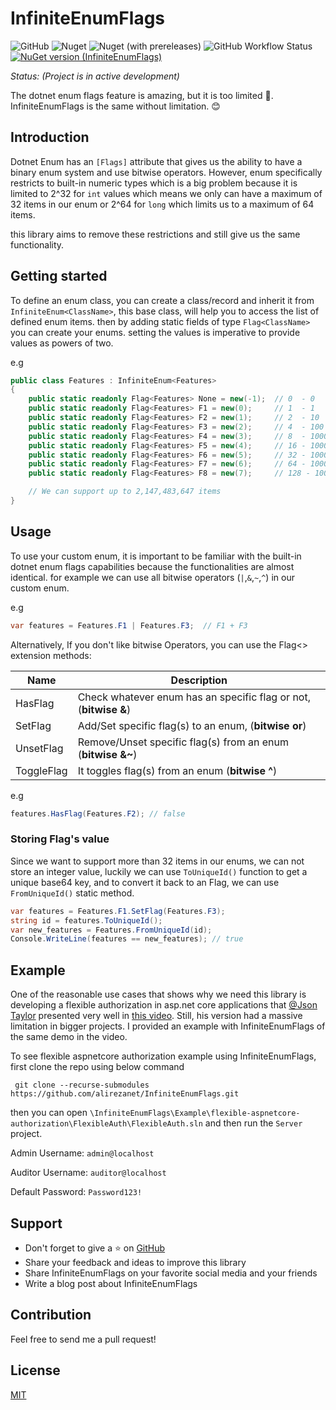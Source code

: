 # InfiniteEnumFlags
<!--  ![Nuget](https://img.shields.io/nuget/v/InfiniteEnumFlags?label=stable) -->
![GitHub](https://img.shields.io/github/license/alirezanet/InfiniteEnumFlags) ![Nuget](https://img.shields.io/nuget/dt/InfiniteEnumFlags?color=%239100ff) ![Nuget (with prereleases)](https://img.shields.io/nuget/vpre/InfiniteEnumFlags?label=latest) ![GitHub Workflow Status](https://img.shields.io/github/workflow/status/alirezanet/InfiniteEnumFlags/Publish%20Packages?label=checks)
[![NuGet version (InfiniteEnumFlags)](https://img.shields.io/nuget/v/InfiniteEnumFlags.svg?style=flat-square)](https://www.nuget.org/packages/InfiniteEnumFlags/)

*Status: (Project is in active development)*


The dotnet enum flags feature is amazing, but it is too limited 🙁. InfiniteEnumFlags is the same without limitation. 😊

## Introduction
Dotnet Enum has an `[Flags]` attribute that gives us the ability to have a binary enum system and use bitwise operators. 
However, enum specifically restricts to built-in numeric types which is a big problem because it is limited to 2^32 for `int` 
values which means we only can have a maximum of 32 items in our enum or 2^64 for `long` which limits us to a maximum of 64 items.

this library aims to remove these restrictions and still give us the same functionality.

## Getting started

To define an enum class, you can create a class/record and inherit it from `InfiniteEnum<ClassName>`,
this base class, will help you to access the list of defined enum items.
then by adding static fields of type `Flag<ClassName>` you can create your enums.
setting the values is imperative to provide values as powers of two. 

e.g

```csharp
public class Features : InfiniteEnum<Features>
{
    public static readonly Flag<Features> None = new(-1);  // 0  - 0
    public static readonly Flag<Features> F1 = new(0);     // 1  - 1
    public static readonly Flag<Features> F2 = new(1);     // 2  - 10
    public static readonly Flag<Features> F3 = new(2);     // 4  - 100
    public static readonly Flag<Features> F4 = new(3);     // 8  - 1000
    public static readonly Flag<Features> F5 = new(4);     // 16 - 10000
    public static readonly Flag<Features> F6 = new(5);     // 32 - 100000
    public static readonly Flag<Features> F7 = new(6);     // 64 - 1000000
    public static readonly Flag<Features> F8 = new(7);     // 128 - 10000000

    // We can support up to 2,147,483,647 items
}
```
 
## Usage

To use your custom enum, it is important to be familiar with the built-in dotnet enum flags capabilities
because the functionalities are almost identical. 
for example we can use all bitwise operators (`|`,`&`,`~`,`^`) in our custom enum.

e.g
```csharp
var features = Features.F1 | Features.F3;  // F1 + F3 
```

Alternatively, If you don't like bitwise Operators, you can use the Flag<> extension methods:

| Name       | Description                                                      |
|------------|------------------------------------------------------------------|
| HasFlag    | Check whatever enum has an specific flag or not, (**bitwise &**) |
| SetFlag    | Add/Set specific flag(s) to an enum, (**bitwise or**)            |
| UnsetFlag  | Remove/Unset specific flag(s) from an enum (**bitwise &~**)      |
| ToggleFlag | It toggles flag(s) from an enum (**bitwise ^**)                  |

e.g
```csharp
features.HasFlag(Features.F2); // false
```

### Storing Flag's value

Since we want to support more than 32 items in our enums, we can not store an integer
value, luckily we can use `ToUniqueId()` function to get a unique base64 key, and to convert it back to an
Flag, we can use `FromUniqueId()` static method.

```csharp
var features = Features.F1.SetFlag(Features.F3); 
string id = features.ToUniqueId();
var new_features = Features.FromUniqueId(id); 
Console.WriteLine(features == new_features); // true
```

## Example
One of the reasonable use cases that shows why we need this library is developing a flexible authorization in asp.net core applications that [@Json Taylor](https://github.com/jasontaylordev) presented very well in [this video](https://www.youtube.com/watch?v=BVJVhceN3N4&list=PLxCsNpHrt57uwt229Frf1tYt2gywF__xg&index=1&t=1265s). Still, his version had a massive limitation in bigger projects. I provided an example with InfiniteEnumFlags of the same demo in the video.

To see flexible aspnetcore authorization example using InfiniteEnumFlags, first clone the repo using below command
```
 git clone --recurse-submodules https://github.com/alirezanet/InfiniteEnumFlags.git
```
then you can open `\InfiniteEnumFlags\Example\flexible-aspnetcore-authorization\FlexibleAuth\FlexibleAuth.sln` and then run the `Server` project.

Admin Username: `admin@localhost`

Auditor Username: `auditor@localhost`

Default Password: `Password123!`

## Support

- Don't forget to give a ⭐ on [GitHub](https://github.com/alirezanet/InfiniteEnumFlags)
- Share your feedback and ideas to improve this library
- Share InfiniteEnumFlags on your favorite social media and your friends
- Write a blog post about InfiniteEnumFlags

## Contribution

Feel free to send me a pull request!

## License

[MIT](https://github.com/alirezanet/InfiniteEnumFlags/blob/master/LICENSE)










